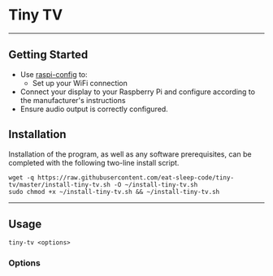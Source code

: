 # Tiny TV


---
## Getting Started

- Use [raspi-config](https://www.raspberrypi.org/documentation/configuration/raspi-config.md) to:
  - Set up your WiFi connection
- Connect your display to your Raspberry Pi and configure according to the manufacturer's instructions
- Ensure audio output is correctly configured.

## Installation

Installation of the program, as well as any software prerequisites, can be completed with the following two-line install script.

```
wget -q https://raw.githubusercontent.com/eat-sleep-code/tiny-tv/master/install-tiny-tv.sh -O ~/install-tiny-tv.sh
sudo chmod +x ~/install-tiny-tv.sh && ~/install-tiny-tv.sh
```

---

## Usage
```
tiny-tv <options>
```

### Options



